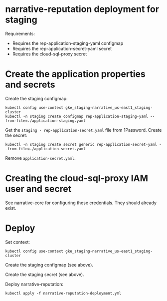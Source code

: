 # narrative-reputation deployment for staging

Requirements: 
- Requires the rep-application-staging-yaml configmap
- Requires the rep-application-secret-yaml secret
- Requires the cloud-sql-proxy secret

# Create the application properties and secrets

Create the staging configmap:
```
kubectl config use-context gke_staging-narrative_us-east1_staging-cluster
kubectl -n staging create configmap rep-application-staging-yaml --from-file=./application-staging.yaml
```

Get the `staging - rep-application-secret.yaml` file from 1Password. Create the secret:

```
kubectl -n staging create secret generic rep-application-secret-yaml --from-file=./application-secret.yaml
```
Remove `application-secret.yaml`.

# Creating the cloud-sql-proxy IAM user and secret

See narrative-core for configuring these credentials. They should already exist.

# Deploy

Set context:

```
kubectl config use-context gke_staging-narrative_us-east1_staging-cluster
```

Create the staging configmap (see above).


Create the staging secret (see above).

Deploy narrative-reputation:

```
kubectl apply -f narrative-reputation-deployment.yml
```
